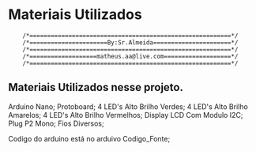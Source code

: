 # Materiais Utilizados 

        /*=========================================================*/
        /*======================By:Sr.Almeida======================*/
        /*=========================================================*/
        /*===================matheus.aa@live.com===================*/
        /*=========================================================*/
        
Materiais Utilizados nesse projeto.
-----------------------------------
 Arduino Nano;
 Protoboard;
 4 LED's Alto Brilho Verdes;
 4 LED's Alto Brilho Amarelos;
 4 LED's Alto Brilho Vermelhos;
 Display LCD Com Modulo I2C;
 Plug P2 Mono;
 Fios Diversos;
 
 Codigo do arduino está no arduivo Codigo_Fonte;
